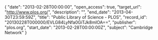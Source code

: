 {
  "date": "2013-02-28T00:00:00", 
  "open_access": true, 
  "target_url": "http://www.plos.org/", 
  "description": "", 
  "end_date": "2013-04-30T23:59:59Z", 
  "title": "Public Library of Science - PLOS", 
  "record_id": "20130228T000000/EVLG84LyNfa0GiTJk8mIOA==", 
  "publisher": "plos.org", 
  "start_date": "2013-02-28T00:00:00Z", 
  "subject": "Cambridge Network"
}

